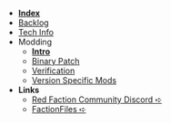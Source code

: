 - [**Index**](/_index.md)
- [Backlog](/backlog.md)
- [Tech Info](/tech.md)
- Modding
  - [**Intro**](/modding/intro.md)
  - [Binary Patch](/modding/binary_patch.md)
  - [Verification](/modding/verification.md)
  - [Version Specific Mods](/modding/version_specific.md)
- **Links**
  - [Red Faction Community Discord ➪](https://discord.gg/factionfiles)
  - [FactionFiles ➪](https://www.factionfiles.com/)